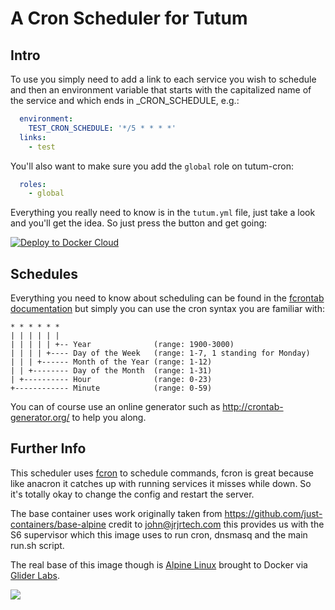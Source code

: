 # A Cron Scheduler for Tutum

## Intro

To use you simply need to add a link to each service you wish to schedule and then an environment variable that starts with the capitalized name of the service and which ends in _CRON_SCHEDULE, e.g.:

```yaml
  environment:
    TEST_CRON_SCHEDULE: '*/5 * * * *'
  links:
    - test

```

You'll also want to make sure you add the `global` role on tutum-cron:

```yaml
  roles:
    - global
```

Everything you really need to know is in the `tutum.yml` file, just take a look and you'll get the idea. So just press the button and get going:

[![Deploy to Docker Cloud](https://files.cloud.docker.com/images/deploy-to-dockercloud.svg)](https://cloud.docker.com/stack/deploy/)


## Schedules

Everything you need to know about scheduling can be found in the [fcrontab documentation](http://fcron.free.fr/doc/en/fcrontab.5.html) but simply you can use the cron syntax you are familiar with:

```
* * * * * *
| | | | | |
| | | | | +-- Year              (range: 1900-3000)
| | | | +---- Day of the Week   (range: 1-7, 1 standing for Monday)
| | | +------ Month of the Year (range: 1-12)
| | +-------- Day of the Month  (range: 1-31)
| +---------- Hour              (range: 0-23)
+------------ Minute            (range: 0-59)
```

You can of course use an online generator such as http://crontab-generator.org/ to help you along.

## Further Info

This scheduler uses [fcron](http://fcron.free.fr/doc/en/fcrontab.5.html) to schedule commands, fcron is great because like anacron it catches up with running services it misses while down. So it's totally okay to change the config and restart the server.

The base container uses work originally taken from https://github.com/just-containers/base-alpine credit to <John Regan>john@jrjrtech.com this provides us with the S6 supervisor which this image uses to run cron, dnsmasq and the main run.sh script.

The real base of this image though is [Alpine Linux](https://www.alpinelinux.org/) brought to Docker via [Glider Labs](http://gliderlabs.com/).

[![](https://badge.imagelayers.io/vizzbuzz/tutum-cron.svg)](https://imagelayers.io/?images=vizzbuzz/tutum-cron:latest 'Get your own badge on imagelayers.io')        
